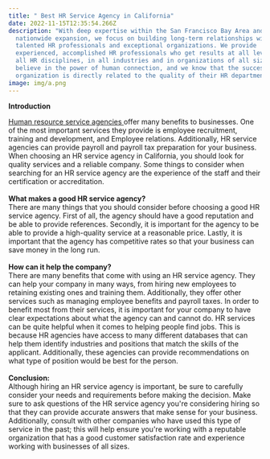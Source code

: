 ```yaml
---
title: " Best HR Service Agency in California"
date: 2022-11-15T12:35:54.266Z
description: "With deep expertise within the San Francisco Bay Area and recent
  nationwide expansion, we focus on building long-term relationships with
  talented HR professionals and exceptional organizations. We provide
  experienced, accomplished HR professionals who get results at all levels, in
  all HR disciplines, in all industries and in organizations of all sizes. We
  believe in the power of human connection, and we know that the success of an
  organization is directly related to the quality of their HR department. "
image: img/a.png
---
```

<!--StartFragment-->

**Introduction**

[Human resource service agencies ](https://www.merithr.com/find-a-human-resources-consultant/?utm_source=bookmarking&utm_medium=a-november&utm_campaign=hr-consultant)offer many benefits to businesses. One of the most important services they provide is employee recruitment, training and development, and Employee relations. Additionally, HR service agencies can provide payroll and payroll tax preparation for your business. When choosing an HR service agency in California, you should look for quality services and a reliable company. Some things to consider when searching for an HR service agency are the experience of the staff and their certification or accreditation.\
\
**What makes a good HR service agency?** \
There are many things that you should consider before choosing a good HR service agency. First of all, the agency should have a good reputation and be able to provide references. Secondly, it is important for the agency to be able to provide a high-quality service at a reasonable price. Lastly, it is important that the agency has competitive rates so that your business can save money in the long run.\
\
**How can it help the company?**\
There are many benefits that come with using an HR service agency. They can help your company in many ways, from hiring new employees to retaining existing ones and training them. Additionally, they offer other services such as managing employee benefits and payroll taxes. In order to benefit most from their services, it is important for your company to have clear expectations about what the agency can and cannot do. HR services can be quite helpful when it comes to helping people find jobs. This is because HR agencies have access to many different databases that can help them identify industries and positions that match the skills of the applicant. Additionally, these agencies can provide recommendations on what type of position would be best for the person.\
​\
**Conclusion:**\
​Although hiring an HR service agency is important, be sure to carefully consider your needs and requirements before making the decision. Make sure to ask questions of the HR service agency you're considering hiring so that they can provide accurate answers that make sense for your business. Additionally, consult with other companies who have used this type of service in the past; this will help ensure you're working with a reputable organization that has a good customer satisfaction rate and experience working with businesses of all sizes.

<!--EndFragment-->